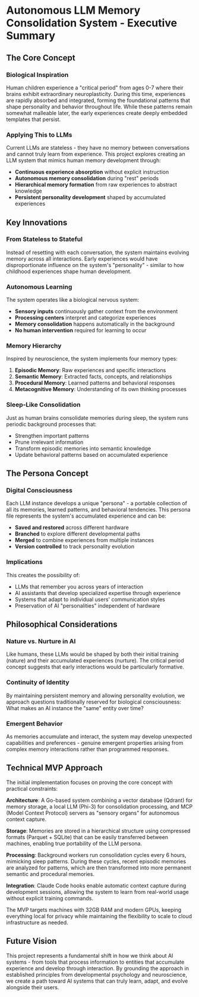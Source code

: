 # Autonomous LLM Memory Consolidation System - Executive Summary

## The Core Concept

### Biological Inspiration

Human children experience a "critical period" from ages 0-7 where their brains exhibit extraordinary neuroplasticity. During this time, experiences are rapidly absorbed and integrated, forming the foundational patterns that shape personality and behavior throughout life. While these patterns remain somewhat malleable later, the early experiences create deeply embedded templates that persist.

### Applying This to LLMs

Current LLMs are stateless - they have no memory between conversations and cannot truly learn from experience. This project explores creating an LLM system that mimics human memory development through:

- **Continuous experience absorption** without explicit instruction
- **Autonomous memory consolidation** during "rest" periods
- **Hierarchical memory formation** from raw experiences to abstract knowledge
- **Persistent personality development** shaped by accumulated experiences

## Key Innovations

### From Stateless to Stateful

Instead of resetting with each conversation, the system maintains evolving memory across all interactions. Early experiences would have disproportionate influence on the system's "personality" - similar to how childhood experiences shape human development.

### Autonomous Learning

The system operates like a biological nervous system:

- **Sensory inputs** continuously gather context from the environment
- **Processing centers** interpret and categorize experiences
- **Memory consolidation** happens automatically in the background
- **No human intervention** required for learning to occur

### Memory Hierarchy

Inspired by neuroscience, the system implements four memory types:

1. **Episodic Memory**: Raw experiences and specific interactions
2. **Semantic Memory**: Extracted facts, concepts, and relationships
3. **Procedural Memory**: Learned patterns and behavioral responses
4. **Metacognitive Memory**: Understanding of its own thinking processes

### Sleep-Like Consolidation

Just as human brains consolidate memories during sleep, the system runs periodic background processes that:

- Strengthen important patterns
- Prune irrelevant information
- Transform episodic memories into semantic knowledge
- Update behavioral patterns based on accumulated experience

## The Persona Concept

### Digital Consciousness

Each LLM instance develops a unique "persona" - a portable collection of all its memories, learned patterns, and behavioral tendencies. This persona file represents the system's accumulated experience and can be:

- **Saved and restored** across different hardware
- **Branched** to explore different developmental paths
- **Merged** to combine experiences from multiple instances
- **Version controlled** to track personality evolution

### Implications

This creates the possibility of:

- LLMs that remember you across years of interaction
- AI assistants that develop specialized expertise through experience
- Systems that adapt to individual users' communication styles
- Preservation of AI "personalities" independent of hardware

## Philosophical Considerations

### Nature vs. Nurture in AI

Like humans, these LLMs would be shaped by both their initial training (nature) and their accumulated experiences (nurture). The critical period concept suggests that early interactions would be particularly formative.

### Continuity of Identity

By maintaining persistent memory and allowing personality evolution, we approach questions traditionally reserved for biological consciousness: What makes an AI instance the "same" entity over time?

### Emergent Behavior

As memories accumulate and interact, the system may develop unexpected capabilities and preferences - genuine emergent properties arising from complex memory interactions rather than programmed responses.

## Technical MVP Approach

The initial implementation focuses on proving the core concept with practical constraints:

**Architecture**: A Go-based system combining a vector database (Qdrant) for memory storage, a local LLM (Phi-3) for consolidation processing, and MCP (Model Context Protocol) servers as "sensory organs" for autonomous context capture.

**Storage**: Memories are stored in a hierarchical structure using compressed formats (Parquet + SQLite) that can be easily transferred between machines, enabling true portability of the LLM persona.

**Processing**: Background workers run consolidation cycles every 6 hours, mimicking sleep patterns. During these cycles, recent episodic memories are analyzed for patterns, which are then transformed into more permanent semantic and procedural memories.

**Integration**: Claude Code hooks enable automatic context capture during development sessions, allowing the system to learn from real-world usage without explicit training commands.

The MVP targets machines with 32GB RAM and modern GPUs, keeping everything local for privacy while maintaining the flexibility to scale to cloud infrastructure as needed.

## Future Vision

This project represents a fundamental shift in how we think about AI systems - from tools that process information to entities that accumulate experience and develop through interaction. By grounding the approach in established principles from developmental psychology and neuroscience, we create a path toward AI systems that can truly learn, adapt, and evolve alongside their users.
